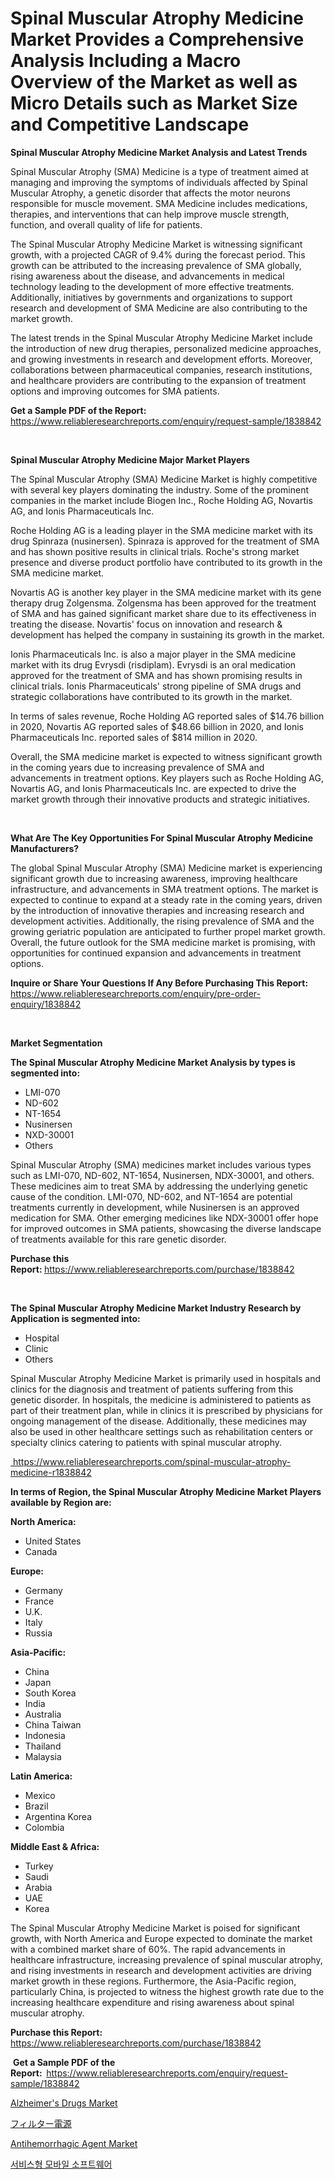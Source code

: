 <p><h1>Spinal Muscular Atrophy Medicine Market Provides a Comprehensive Analysis Including a Macro Overview of the Market as well as Micro Details such as Market Size and Competitive Landscape</h1></p><p><strong>Spinal Muscular Atrophy Medicine Market Analysis and Latest Trends</strong></p>
<p><p>Spinal Muscular Atrophy (SMA) Medicine is a type of treatment aimed at managing and improving the symptoms of individuals affected by Spinal Muscular Atrophy, a genetic disorder that affects the motor neurons responsible for muscle movement. SMA Medicine includes medications, therapies, and interventions that can help improve muscle strength, function, and overall quality of life for patients.</p><p>The Spinal Muscular Atrophy Medicine Market is witnessing significant growth, with a projected CAGR of 9.4% during the forecast period. This growth can be attributed to the increasing prevalence of SMA globally, rising awareness about the disease, and advancements in medical technology leading to the development of more effective treatments. Additionally, initiatives by governments and organizations to support research and development of SMA Medicine are also contributing to the market growth.</p><p>The latest trends in the Spinal Muscular Atrophy Medicine Market include the introduction of new drug therapies, personalized medicine approaches, and growing investments in research and development efforts. Moreover, collaborations between pharmaceutical companies, research institutions, and healthcare providers are contributing to the expansion of treatment options and improving outcomes for SMA patients.</p></p>
<p><strong>Get a Sample PDF of the Report:&nbsp;</strong> <a href="https://www.reliableresearchreports.com/enquiry/request-sample/1838842">https://www.reliableresearchreports.com/enquiry/request-sample/1838842</a></p>
<p>&nbsp;</p>
<p><strong>Spinal Muscular Atrophy Medicine Major Market Players</strong></p>
<p><p>The Spinal Muscular Atrophy (SMA) Medicine Market is highly competitive with several key players dominating the industry. Some of the prominent companies in the market include Biogen Inc., Roche Holding AG, Novartis AG, and Ionis Pharmaceuticals Inc.</p><p>Roche Holding AG is a leading player in the SMA medicine market with its drug Spinraza (nusinersen). Spinraza is approved for the treatment of SMA and has shown positive results in clinical trials. Roche's strong market presence and diverse product portfolio have contributed to its growth in the SMA medicine market.</p><p>Novartis AG is another key player in the SMA medicine market with its gene therapy drug Zolgensma. Zolgensma has been approved for the treatment of SMA and has gained significant market share due to its effectiveness in treating the disease. Novartis' focus on innovation and research & development has helped the company in sustaining its growth in the market.</p><p>Ionis Pharmaceuticals Inc. is also a major player in the SMA medicine market with its drug Evrysdi (risdiplam). Evrysdi is an oral medication approved for the treatment of SMA and has shown promising results in clinical trials. Ionis Pharmaceuticals' strong pipeline of SMA drugs and strategic collaborations have contributed to its growth in the market.</p><p>In terms of sales revenue, Roche Holding AG reported sales of $14.76 billion in 2020, Novartis AG reported sales of $48.66 billion in 2020, and Ionis Pharmaceuticals Inc. reported sales of $814 million in 2020.</p><p>Overall, the SMA medicine market is expected to witness significant growth in the coming years due to increasing prevalence of SMA and advancements in treatment options. Key players such as Roche Holding AG, Novartis AG, and Ionis Pharmaceuticals Inc. are expected to drive the market growth through their innovative products and strategic initiatives.</p></p>
<p>&nbsp;</p>
<p><strong>What Are The Key Opportunities For Spinal Muscular Atrophy Medicine Manufacturers?</strong></p>
<p><p>The global Spinal Muscular Atrophy (SMA) Medicine market is experiencing significant growth due to increasing awareness, improving healthcare infrastructure, and advancements in SMA treatment options. The market is expected to continue to expand at a steady rate in the coming years, driven by the introduction of innovative therapies and increasing research and development activities. Additionally, the rising prevalence of SMA and the growing geriatric population are anticipated to further propel market growth. Overall, the future outlook for the SMA medicine market is promising, with opportunities for continued expansion and advancements in treatment options.</p></p>
<p><strong>Inquire or Share Your Questions If Any Before Purchasing This Report:</strong> <a href="https://www.reliableresearchreports.com/enquiry/pre-order-enquiry/1838842">https://www.reliableresearchreports.com/enquiry/pre-order-enquiry/1838842</a></p>
<p>&nbsp;</p>
<p><strong>Market Segmentation</strong></p>
<p><strong>The Spinal Muscular Atrophy Medicine Market Analysis by types is segmented into:</strong></p>
<p><ul><li>LMI-070</li><li>ND-602</li><li>NT-1654</li><li>Nusinersen</li><li>NXD-30001</li><li>Others</li></ul></p>
<p><p>Spinal Muscular Atrophy (SMA) medicines market includes various types such as LMI-070, ND-602, NT-1654, Nusinersen, NDX-30001, and others. These medicines aim to treat SMA by addressing the underlying genetic cause of the condition. LMI-070, ND-602, and NT-1654 are potential treatments currently in development, while Nusinersen is an approved medication for SMA. Other emerging medicines like NDX-30001 offer hope for improved outcomes in SMA patients, showcasing the diverse landscape of treatments available for this rare genetic disorder.</p></p>
<p><strong>Purchase this Report:&nbsp;</strong><a href="https://www.reliableresearchreports.com/purchase/1838842">https://www.reliableresearchreports.com/purchase/1838842</a></p>
<p>&nbsp;</p>
<p><strong>The Spinal Muscular Atrophy Medicine Market Industry Research by Application is segmented into:</strong></p>
<p><ul><li>Hospital</li><li>Clinic</li><li>Others</li></ul></p>
<p><p>Spinal Muscular Atrophy Medicine Market is primarily used in hospitals and clinics for the diagnosis and treatment of patients suffering from this genetic disorder. In hospitals, the medicine is administered to patients as part of their treatment plan, while in clinics it is prescribed by physicians for ongoing management of the disease. Additionally, these medicines may also be used in other healthcare settings such as rehabilitation centers or specialty clinics catering to patients with spinal muscular atrophy.</p></p>
<p><a href="https://www.reliableresearchreports.com/spinal-muscular-atrophy-medicine-r1838842">&nbsp;https://www.reliableresearchreports.com/spinal-muscular-atrophy-medicine-r1838842</a></p>
<p><strong>In terms of Region, the Spinal Muscular Atrophy Medicine Market Players available by Region are:</strong></p>
<p>
    <p> <strong> North America: </strong>
        <ul>
            <li>United States</li>
            <li>Canada</li>
        </ul>
        </p> 
    <p> <strong> Europe: </strong>
        <ul>
            <li>Germany</li>
            <li>France</li>
            <li>U.K.</li>
            <li>Italy</li>
            <li>Russia</li>
        </ul>
        </p> 
    <p> <strong> Asia-Pacific: </strong>
        <ul>
            <li>China</li>
            <li>Japan</li>
            <li>South Korea</li>
            <li>India</li>
            <li>Australia</li>
            <li>China Taiwan</li>
            <li>Indonesia</li>
            <li>Thailand</li>
            <li>Malaysia</li>
        </ul>
        </p> 
    <p> <strong> Latin America: </strong>
        <ul>
            <li>Mexico</li>
            <li>Brazil</li>
            <li>Argentina Korea</li>
            <li>Colombia</li>
        </ul>
        </p> 
    <p> <strong> Middle East & Africa: </strong>
        <ul>
            <li>Turkey</li>
            <li>Saudi</li>
            <li>Arabia</li>
            <li>UAE</li>
            <li>Korea</li>
        </ul>
    </p>
    </p>
<p><p>The Spinal Muscular Atrophy Medicine Market is poised for significant growth, with North America and Europe expected to dominate the market with a combined market share of 60%. The rapid advancements in healthcare infrastructure, increasing prevalence of spinal muscular atrophy, and rising investments in research and development activities are driving market growth in these regions. Furthermore, the Asia-Pacific region, particularly China, is projected to witness the highest growth rate due to the increasing healthcare expenditure and rising awareness about spinal muscular atrophy.</p></p>
<p><strong>Purchase this Report: </strong><a href="https://www.reliableresearchreports.com/purchase/1838842">https://www.reliableresearchreports.com/purchase/1838842</a></p>
<p>&nbsp;<strong>Get a Sample PDF of the Report:&nbsp;&nbsp;</strong><a href="https://www.reliableresearchreports.com/enquiry/request-sample/1838842">https://www.reliableresearchreports.com/enquiry/request-sample/1838842</a></p>
<p><strong></strong></p>
<p><p><a href="https://github.com/LibbySpencer2018/Market-Research-Report-List-1/blob/main/alzheimers-drugs-market.md">Alzheimer's Drugs Market</a></p><p><a href="https://github.com/oqoeusbvpadwjs08/Market-Research-Report-List-2/blob/main/738353658776.md">フィルター電源</a></p><p><a href="https://github.com/ashman753/Market-Research-Report-List-1/blob/main/antihemorrhagic-agent-market.md">Antihemorrhagic Agent Market</a></p><p><a href="https://github.com/sougarounis/Market-Research-Report-List-3/blob/main/285308256453.md">서비스형 모바일 소프트웨어</a></p></p>